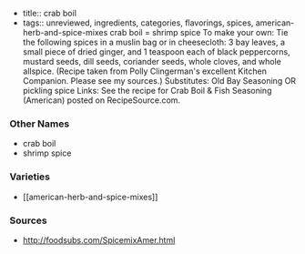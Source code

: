 - title:: crab boil
- tags:: unreviewed, ingredients, categories, flavorings, spices, american-herb-and-spice-mixes
crab boil = shrimp spice To make your own: Tie the following spices in a muslin bag or in cheesecloth: 3 bay leaves, a small piece of dried ginger, and 1 teaspoon each of black peppercorns, mustard seeds, dill seeds, coriander seeds, whole cloves, and whole allspice. (Recipe taken from Polly Clingerman's excellent Kitchen Companion. Please see my sources.) Substitutes: Old Bay Seasoning OR pickling spice Links: See the recipe for Crab Boil & Fish Seasoning (American) posted on RecipeSource.com.

### Other Names

* crab boil
* shrimp spice

### Varieties

* [[american-herb-and-spice-mixes]]

### Sources
* http://foodsubs.com/SpicemixAmer.html
